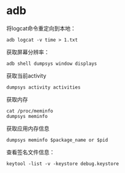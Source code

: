 # adb

将logcat命令重定向到本地：

```shell
adb logcat -v time > 1.txt
```

获取屏幕分辨率：

```shell
adb shell dumpsys window displays
```

获取当前activity

```shell
dumpsys activity activities
```

获取内存

```shell
cat /proc/meminfo
dumpsys meminfo
```

获取应用内存信息

```shell
dumpsys meminfo $package_name or $pid
```

查看签名文件信息：

```shell
keytool -list -v -keystore debug.keystore
```

